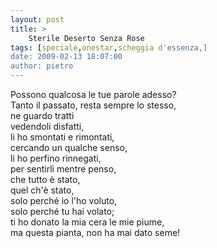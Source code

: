 ```yaml
---
layout: post
title: >
    Sterile Deserto Senza Rose
tags: [speciale,onestar,scheggia d'essenza,]
date: 2009-02-13 18:07:00
author: pietro
---
```

Possono qualcosa le tue parole adesso?<br/>Tanto il passato, resta sempre lo stesso,<br/>ne guardo tratti<br/>vedendoli disfatti,<br/>li ho smontati e rimontati,<br/>cercando un qualche senso,<br/>li ho perfino rinnegati,<br/>per sentirli mentre penso,<br/>che tutto è stato,<br/>quel ch'è stato,<br/>solo perché io l'ho voluto,<br/>solo perché tu hai volato;<br/>ti ho donato la mia cera le mie piume,<br/>ma questa pianta, non ha mai dato seme!
